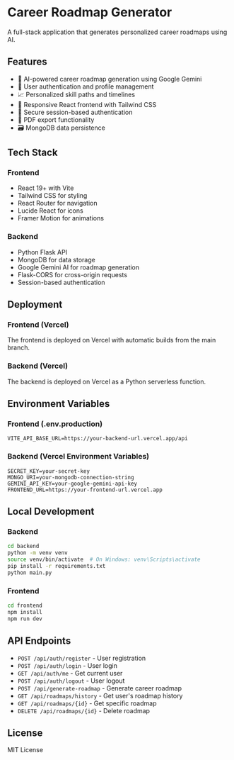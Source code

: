 # Career Roadmap Generator

A full-stack application that generates personalized career roadmaps using AI.

## Features

- 🤖 AI-powered career roadmap generation using Google Gemini
- 👤 User authentication and profile management
- 📈 Personalized skill paths and timelines
- 📱 Responsive React frontend with Tailwind CSS
- 🔐 Secure session-based authentication
- 📄 PDF export functionality
- 🗃️ MongoDB data persistence

## Tech Stack

### Frontend
- React 19+ with Vite
- Tailwind CSS for styling
- React Router for navigation
- Lucide React for icons
- Framer Motion for animations

### Backend
- Python Flask API
- MongoDB for data storage
- Google Gemini AI for roadmap generation
- Flask-CORS for cross-origin requests
- Session-based authentication

## Deployment

### Frontend (Vercel)
The frontend is deployed on Vercel with automatic builds from the main branch.

### Backend (Vercel)
The backend is deployed on Vercel as a Python serverless function.

## Environment Variables

### Frontend (.env.production)
```
VITE_API_BASE_URL=https://your-backend-url.vercel.app/api
```

### Backend (Vercel Environment Variables)
```
SECRET_KEY=your-secret-key
MONGO_URI=your-mongodb-connection-string
GEMINI_API_KEY=your-google-gemini-api-key
FRONTEND_URL=https://your-frontend-url.vercel.app
```

## Local Development

### Backend
```bash
cd backend
python -m venv venv
source venv/bin/activate  # On Windows: venv\Scripts\activate
pip install -r requirements.txt
python main.py
```

### Frontend
```bash
cd frontend
npm install
npm run dev
```

## API Endpoints

- `POST /api/auth/register` - User registration
- `POST /api/auth/login` - User login
- `GET /api/auth/me` - Get current user
- `POST /api/auth/logout` - User logout
- `POST /api/generate-roadmap` - Generate career roadmap
- `GET /api/roadmaps/history` - Get user's roadmap history
- `GET /api/roadmaps/{id}` - Get specific roadmap
- `DELETE /api/roadmaps/{id}` - Delete roadmap

## License

MIT License
